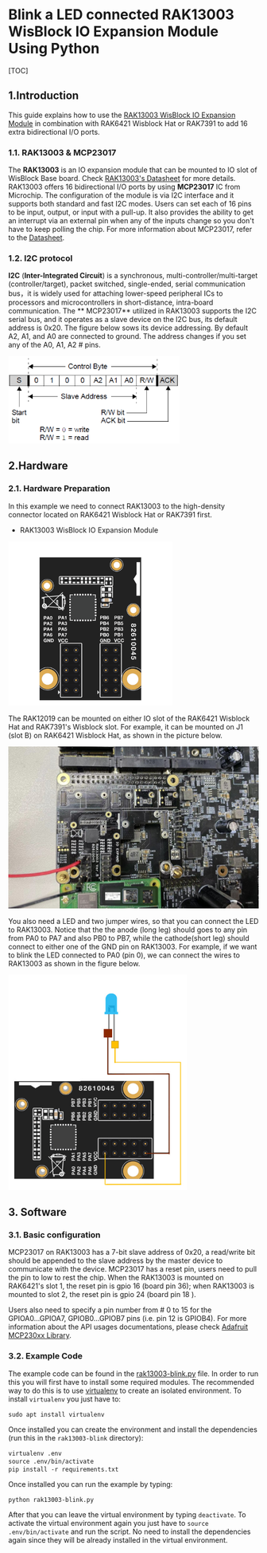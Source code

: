 # Blink a LED connected RAK13003 WisBlock IO Expansion Module Using Python 

[TOC]

## 1.Introduction

This guide explains how to use the [RAK13003 WisBlock IO Expansion Module](https://docs.rakwireless.com/Product-Categories/WisBlock/RAK12019/Overview/) in combination with RAK6421 Wisblock Hat or RAK7391 to add 16 extra bidirectional I/O ports. 

### 1.1. RAK13003 & MCP23017

The **RAK13003** is an IO expansion module that can be mounted to IO slot of WisBlock Base board. Check [RAK13003's Datasheet](https://docs.rakwireless.com/Product-Categories/WisBlock/RAK13003/Overview/#product-description) for more details. RAK13003 offers 16 bidirectional I/O ports by using **MCP23017** IC from Microchip. The configuration of the module is via I2C interface and it supports both standard and fast I2C modes. Users can set each of 16 pins to be input, output, or input with a pull-up. It also provides the ability to get an interrupt via an external pin when any of the inputs change so you don't have to keep polling the chip. For more information about MCP23017, refer to the [Datasheet](https://www.mouser.com/datasheet/2/239/LTR-390UV_Final_%20DS_V1%201-1145336.pdf). 

### 1.2. I2C protocol

**I2C** (**Inter-Integrated Circuit**) is a synchronous, multi-controller/multi-target (controller/target), packet switched, single-ended, serial communication bus，it is widely used for attaching lower-speed peripheral ICs to processors and microcontrollers in short-distance, intra-board communication. The ** MCP23017** utilized in RAK13003 supports the I2C serial bus, and it operates as a slave device on the I2C bus, its default address is 0x20.  The figure below sows its device addressing. By default A2, A1, and A0 are connected to ground. The address changes if you set any of the A0, A1, A2 # pins.

<img src="assets/MCP23017-device-addressing.png" alt="MCP23017 device addressing" style="zoom: 70%;" />



## 2.Hardware

### 2.1. Hardware Preparation

In this example we need to connect RAK13003 to the high-density connector located on RAK6421 Wisblock Hat or RAK7391 first. 

- RAK13003 WisBlock IO Expansion Module

<img src="assets/RAK13003.png" alt="RAK13003" style="zoom: 33%;" />

The RAK12019 can be mounted on either IO slot of the RAK6421 Wisblock Hat and RAK7391's Wisblock slot. For example, it can be mounted on J1 (slot B) on RAK6421 Wisblock Hat, as shown in the picture below. 

<img src="assets/mount-rak13003-to-rak6421.jpg" alt="mount rak12019 on pi-hat" style="zoom: 50%;" />

You also need a LED and two jumper wires, so that you can connect the LED to RAK13003. Notice that the the anode (long leg) should goes to any pin from PA0 to PA7 and also PB0 to PB7, while the cathode(short leg) should connect to either one of the GND pin on RAK13003. For example, if we want to blink the LED connected to PA0 (pin 0), we can connect the wires to RAK13003 as shown in the figure below. 

<img src="assets/rak13003-as-output-to-LED.jpg" alt="rak13003 as output to LED" style="zoom: 67%;" />

## 3. Software

### 3.1. Basic configuration

MCP23017 on RAK13003 has a 7-bit slave address of 0x20, a read/write bit should be appended to the slave address by the master device to communicate with the device. MCP23017 has a reset pin, users need to pull the pin to low to rest the chip. When the RAK13003 is mounted on RAK6421's slot 1, the reset pin is gpio 16 (board pin 36); when RAK13003 is mounted to slot 2, the reset pin is gpio 24 (board pin 18 ).

Users also need to specify a pin number from # 0 to 15 for the GPIOA0...GPIOA7, GPIOB0...GPIOB7 pins (i.e. pin 12 is GPIOB4). For more information about the API usages documentations, please check [Adafruit MCP230xx Library](https://docs.circuitpython.org/projects/mcp230xx/en/latest/#).

### 3.2. Example Code

The example code can be found in the [rak13003-blink.py](rak13003-blink.py) file. In order to run this you will first have to install some required modules. The recommended way to do this is to use [virtualenv](https://virtualenv.pypa.io/en/latest/) to create an isolated environment. To install `virtualenv` you just have to:

```
sudo apt install virtualenv
```

Once installed you can create the environment and install the dependencies (run this in the `rak13003-blink` directory):

```
virtualenv .env
source .env/bin/activate
pip install -r requirements.txt
```

Once installed you can run the example by typing:

```
python rak13003-blink.py
```

After that you can leave the virtual environment by typing `deactivate`. To activate the virtual environment again you just have to `source .env/bin/activate` and run the script. No need to install the dependencies again since they will be already installed in the virtual environment.
